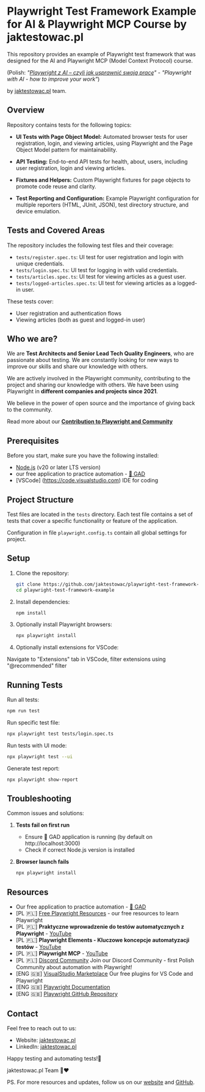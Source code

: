 # Playwright Test Framework Example for AI & Playwright MCP Course by jaktestowac.pl

This repository provides an example of Playwright test framework that was designed for the AI and Playwright MCP (Model Context Protocol) course.

(Polish: _"[Playwright z AI – czyli jak usprawnić swoją pracę](https://jaktestowac.pl/course/playwright-z-ai/)"_ - _"Playwright with AI - how to improve your work"_)

by [jaktestowac.pl](https://jaktestowac.pl/contribution-playwright/) team.

## Overview

Repository contains tests for the following topics:

- **UI Tests with Page Object Model:**
  Automated browser tests for user registration, login, and viewing articles, using Playwright and the Page Object Model pattern for maintainability.

- **API Testing:**
  End-to-end API tests for health, about, users, including user registration, login and viewing articles.

- **Fixtures and Helpers:**
  Custom Playwright fixtures for page objects to promote code reuse and clarity.

- **Test Reporting and Configuration:**
  Example Playwright configuration for multiple reporters (HTML, JUnit, JSON), test directory structure, and device emulation.

## Tests and Covered Areas

The repository includes the following test files and their coverage:

- `tests/register.spec.ts`: UI test for user registration and login with unique credentials.
- `tests/login.spec.ts`: UI test for logging in with valid credentials.
- `tests/articles.spec.ts`: UI test for viewing articles as a guest user.
- `tests/logged-articles.spec.ts`: UI test for viewing articles as a logged-in user.

These tests cover:

- User registration and authentication flows
- Viewing articles (both as guest and logged-in user)

## Who we are?

We are **Test Architects and Senior Lead Tech Quality Engineers**, who are passionate about testing.
We are constantly looking for new ways to improve our skills and share our knowledge with others.

We are actively involved in the Playwright community, contributing to the project and sharing our knowledge with others. We have been using Playwright in **different companies and projects since 2021**.

We believe in the power of open source and the importance of giving back to the community.

Read more about our **[Contribution to Playwright and Community](https://jaktestowac.pl/contribution-playwright/)**

## Prerequisites

Before you start, make sure you have the following installed:

- [Node.js](https://nodejs.org) (v20 or later LTS version)
- our free application to practice automation - [🦎 GAD](https://github.com/jaktestowac/gad-gui-api-demo)
- [VSCode] (https://code.visualstudio.com) IDE for coding

## Project Structure

Test files are located in the `tests` directory. Each test file contains a set of tests that cover a specific functionality or feature of the application.

Configuration in file `playwright.config.ts` contain all global settings for project.

## Setup

1. Clone the repository:

   ```bash
   git clone https://github.com/jaktestowac/playwright-test-framework-example.git
   cd playwright-test-framework-example
   ```

2. Install dependencies:

   ```bash
   npm install
   ```

3. Optionally install Playwright browsers:

   ```bash
   npx playwright install
   ```

4. Optionally install extensions for VSCode:

Navigate to "Extensions" tab in VSCode, filter extensions using "@recommended" filter

## Running Tests

Run all tests:

```bash
npm run test
```

Run specific test file:

```bash
npx playwright test tests/login.spec.ts
```

Run tests with UI mode:

```bash
npx playwright test --ui
```

Generate test report:

```bash
npx playwright show-report
```

## Troubleshooting

Common issues and solutions:

1. **Tests fail on first run**

   - Ensure 🦎 GAD application is running (by default on http://localhost:3000)
   - Check if correct Node.js version is installed

2. **Browser launch fails**
   ```bash
   npx playwright install
   ```

## Resources

- Our free application to practice automation - [🦎 GAD](https://github.com/jaktestowac/gad-gui-api-demo)
- [PL 🇵🇱] [Free Playwright Resources](https://jaktestowac.pl/darmowy-playwright/) - our free resources to learn Playwright
- [PL 🇵🇱] **Praktyczne wprowadzenie do testów automatycznych z Playwright** - [YouTube](https://www.youtube.com/playlist?list=PLfKhn9AcZ-cD2TCB__K7NP5XARaCzZYn7)
- [PL 🇵🇱] **Playwright Elements - Kluczowe koncepcje automatyzacji testów** - [YouTube](https://www.youtube.com/playlist?list=PLfKhn9AcZ-cAcpd-XN4pKeo-l4YK35FDA)
- [PL 🇵🇱] **Playwright MCP** - [YouTube](https://www.youtube.com/playlist?list=PLfKhn9AcZ-cCqD34AG5YRejujaBqCBgl4)
- [PL 🇵🇱] [Discord Community](https://discord.gg/mUAqQ7FUaZ) Join our Discord Community - first Polish Community about automation with Playwright!
- [ENG 🇬🇧] [VisualStudio Marketplace](https://marketplace.visualstudio.com/publishers/jaktestowac-pl) Our free plugins for VS Code and Playwright
- [ENG 🇬🇧] [Playwright Documentation](https://playwright.dev/docs/intro)
- [ENG 🇬🇧] [Playwright GitHub Repository](https://github.com/microsoft/playwright)

## Contact

Feel free to reach out to us:

- Website: [jaktestowac.pl](https://jaktestowac.pl)
- LinkedIn: [jaktestowac.pl](https://www.linkedin.com/company/jaktestowac/)

Happy testing and automating tests!🚀

jaktestowac.pl Team 💚❤️

PS. For more resources and updates, follow us on our [website](https://jaktestowac.pl) and [GitHub](https://github.com/jaktestowac).
